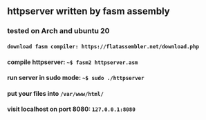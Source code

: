 ## httpserver written by fasm assembly
### tested on Arch and ubuntu 20
#### ``download fasm compiler: https://flatassembler.net/download.php``
#### compile httpserver: ``~$ fasm2 httpserver.asm``
#### run server in sudo mode: ``~$ sudo ./httpserver``
#### put your files into `` /var/www/html/ ``
#### visit localhost on port 8080: ``127.0.0.1:8080``
